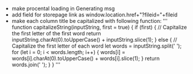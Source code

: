 - make procental loading in Generating msg
- add field for storepage link as window.location.href+"?fileid="+fileid
- make each column title be capitalized with following function:
'''
function capitalizeString(inputString, first = true) {
    if (first) {
        // Capitalize the first letter of the first word
        return inputString.charAt(0).toUpperCase() + inputString.slice(1);
    } else {
        // Capitalize the first letter of each word
        let words = inputString.split(' ');
        for (let i = 0; i < words.length; i++) {
            words[i] = words[i].charAt(0).toUpperCase() + words[i].slice(1);
        }
        return words.join(' ');
    }
}
'''
